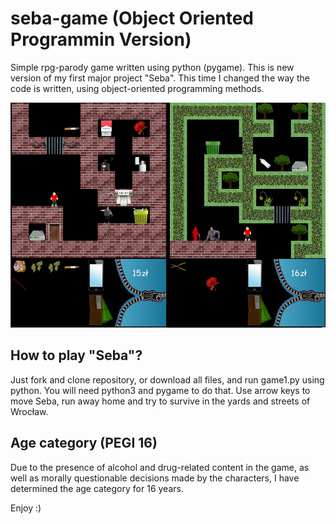 # seba-game (Object Oriented Programmin Version)
Simple rpg-parody game written using python (pygame). This is new version of my first major project "Seba". This time I changed the way the code is written, using object-oriented programming methods.

![gameplay](Readme_Seba.png)

## How to play "Seba"?
Just fork and clone repository, or download all files, and run game1.py using python. You will need python3 and pygame to do that.
Use arrow keys to move Seba, run away home and try to survive in the yards and streets of Wrocław.

## Age category (PEGI 16)
Due to the presence of alcohol and drug-related content in the game, as well as morally questionable decisions made by the characters, I have determined the age category for 16 years.

Enjoy :)
